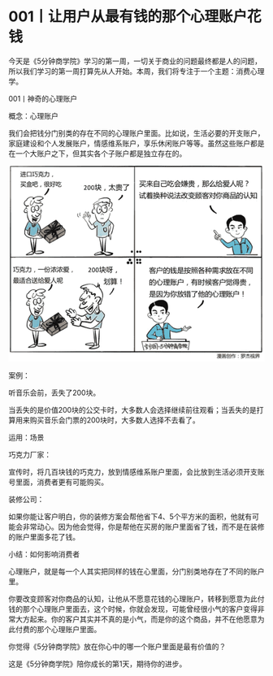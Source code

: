 # 001丨让用户从最有钱的那个心理账户花钱

今天是《5分钟商学院》学习的第一周，一切关于商业的问题最终都是人的问题，所以我们学习的第一周打算先从人开始。本周，我们将专注于一个主题：消费心理学。

001丨神奇的心理账户

概念：心理账户

我们会把钱分门别类的存在不同的心理账户里面。比如说，生活必要的开支账户，家庭建设和个人发展账户，情感维系账户，享乐休闲账户等等。虽然这些账户都是在一个大账户之下，但其实各个子账户都是独立存在的。

![](img/f469e4a8b44343e845871bad0b3cd544.jpg)

案例：

听音乐会前，丢失了200块。

当丢失的是价值200块的公交卡时，大多数人会选择继续前往观看；当丢失的是打算用来购买音乐会门票的200块时，大多数人选择不去看了。

运用：场景

巧克力厂家：

宣传时，将几百块钱的巧克力，放到情感维系账户里面，会比放到生活必须开支账号里面，消费者更有可能购买。

装修公司：

如果你能让客户明白，你的装修方案会帮他省下4、5个平方米的面积，他就有可能会非常动心。因为他会觉得，你是帮他在买房的账户里面省了钱，而不是在装修的账户里面多花了钱。

小结：如何影响消费者

心理账户，就是每一个人其实把同样的钱在心里面，分门别类地存在了不同的账户里。

你要改变顾客对你商品的认知，让他从不愿意花钱的心理账户，转移到愿意为此付钱的那个心理账户里面去，这个时候，你就会发现，可能曾经很小气的客户变得非常大方起来。你的客户其实并不真的是小气，而是你的这个商品，并不在他愿意为此付费的那个心理账户里面。

你觉得《5分钟商学院》放在你心中的哪一个账户里面是最有价值的？

这是《5分钟商学院》陪你成长的第1天，期待你的进步。